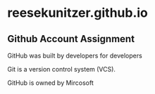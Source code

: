 # reesekunitzer.github.io

## Github Account Assignment

GitHub was built by developers for developers

Git is a version control system (VCS).

GitHub is owned by Mircosoft


